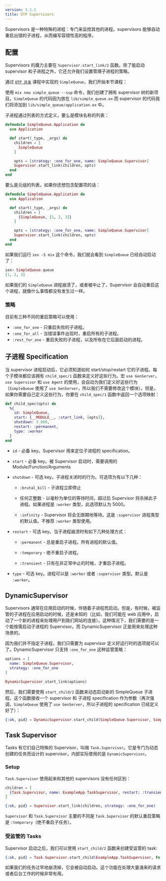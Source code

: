 ```yaml
---
version: 1.1.1
title: OTP Supervisors
---
```


Supervisors 是一种特殊的进程：专门来监控其他的进程。supervisors 能够自动重启出错的子进程，从而编写容错性高的程序。



## 配置

Supervisors 的魔力主要在 `Supervisor.start_link/2` 函数。除了能启动 supervisor 和子进程之外，它还允许我们设置管理子进程的策略。

通过 [`OTP 并发`](../../advanced/otp-concurrency) 课程中实现的 `SimpleQueue`，我们开始本节课程：  

使用 `mix new simple_queue --sup` 命令，我们创建了拥有 supervisor 树的新项目。`SimpleQueue` 的代码因为放在 `lib/simple_queue.ex` 而 supervisor 的代码我们将添加到 `lib/simple_queue/application.ex` 中。  

子进程通过列表的方式定义，要么是模块名称的列表：  

```elixir
defmodule SimpleQueue.Application do
  use Application

  def start(_type, _args) do
    children = [
      SimpleQueue
    ]

    opts = [strategy: :one_for_one, name: SimpleQueue.Supervisor]
    Supervisor.start_link(children, opts)
  end
end
```

要么是元组的列表，如果你还想包含配置项的话：  

```elixir
defmodule SimpleQueue.Application do
  use Application

  def start(_type, _args) do
    children = [
      {SimpleQueue, [1, 2, 3]}
    ]

    opts = [strategy: :one_for_one, name: SimpleQueue.Supervisor]
    Supervisor.start_link(children, opts)
  end
end
```

如果我们运行 `iex -S mix` 这个命令，我们就会看到 `SimpleQueue` 已经自动启动了：  

```elixir
iex> SimpleQueue.queue
[1, 2, 3]
```

如果我们的 `SimpleQueue` 进程崩溃了，或者被中止了，Supervisor 会自动重启这个进程，就像什么事情都没有发生过一样。  

### 策略

目前有三种不同的重启策略可以使用：

- `:one_for_one` - 只重启失败的子进程。  
- `:one_for_all` - 当错误事件出现时，重启所有的子进程。  
- `:rest_for_one` - 重启失败的子进程，以及所有在它后面启动的进程。  

## 子进程 Specification

当 supervisor 进程启动后，它必须知道如何 start/stop/restart 它的子进程。每个子模块都应该拥有 `child_spec/1` 函数来定义好这些行为。宏 `use GenServer`，`use Supervisor` 和 `use Agent` 的使用，会自动为我们定义好这些行为（`SimpleQueue` 使用了 `use GenServer`，所以我们不需要修改这个模块）。但是，如果你需要自己定义这些行为，你要在 `child_spec/1` 函数中返回一个选项映射：  

```elixir
def child_spec(opts) do
  %{
    id: SimpleQueue,
    start: {__MODULE__, :start_link, [opts]},
    shutdown: 5_000,
    restart: :permanent,
    type: :worker
  }
end
```

+ `id` - 必备 key。Supervisor 用来定位子进程的 specification。  

+ `start` - 必备 key。被 Supervisor 启动时，需要调用的 Module/Function/Arguments  

+ `shutdown` - 可选 key。子进程关闭时的行为。可选项为有以下几种：  

  + `:brutal_kill` - 子进程立即停止  

  + 任何正整数 - 以毫秒为单位的等待时间，超过后 Supervisor 将杀掉此子进程。如果进程是 `:worker` 类型，此选项默认为 5000。  

  + `:infinity` - Supervisor 将会无限期地等待。这是 `:supervisor` 进程类型的默认值。不推荐 `:worker` 类型使用。  

+ `restart` - 可选 key。当子进程崩溃时有如下几种处理方式：  

  + `:permanent` - 总是重启子进程。所有进程的默认值。  

  + `:temporary` - 绝不重启子进程。  

  + `:transient` - 只有在非正常中止的时候，才重启子进程。  

+ `type` - 可选 key。进程可以是 `:worker` 或者 `:supervisor` 类型。默认是 `:worker`。  


## DynamicSupervisor

Supervisors 通常在应用启动的时候，伴随着子进程而启动。但是，有时候，被监管的子进程在应用启动的时候，还是未知的（比如，我们可能在 web 应用中，启动了一个新的进程来处理用户到我们网站的连接）。这种情况下，我们需要的是一个能按需启动子进程的 Supervisor。而 DynamicSupervisor 正是用来处理这种场景的。  

因为我们并不指定子进程，我们只需要为 supervisor 定义好运行时的选项就可以了。DynamicSupervisor 只支持 `:one_for_one` 这种监管策略：  

```elixir
options = [
  name: SimpleQueue.Supervisor,
  strategy: :one_for_one
]

DynamicSupervisor.start_link(options)
```

然后，我们需要使用 `start_child/2` 函数来动态启动新的 SimpleQueue 子进程。这个函数接收一个 supervisor 和 子进程 specification 作为参数（再次强调，`SimpleQueue` 使用了 `use GenServer`，所以子进程的 specification 已经定义好了）：  

```elixir
{:ok, pid} = DynamicSupervisor.start_child(SimpleQueue.Supervisor, SimpleQueue)
```

## Task Supervisor

Tasks 有它们自己特殊的 Supervisor，叫做 `Task.Supervisor`。它是专门为动态创建的任务而设计的 supervisor，内部实际使用的是 `DynamicSupervisor`。  

### Setup

`Task.Supervisor` 使用起来和其他的 supervisors 没有任何区别：  

```elixir
children = [
  {Task.Supervisor, name: ExampleApp.TaskSupervisor, restart: :transient}
]

{:ok, pid} = Supervisor.start_link(children, strategy: :one_for_one)
```

`Supervisor` 和 `Task.Supervisor` 主要的不同是 `Task.Supervisor` 的默认重启策略是 `:temporary`（绝不重启子任务）。

### 受监管的 Tasks

Supervisor 启动之后，我们可以使用 `start_child/2` 函数来创建受监管的 task:  

```elixir
{:ok, pid} = Task.Supervisor.start_child(ExampleApp.TaskSupervisor, fn -> background_work end)
```

如果我们的任务过早地崩溃掉，它会被自动启动。这个功能在处理大量涌来的请求或者后台工作的时候非常有用。  
